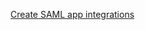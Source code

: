 [Create SAML app integrations](https://help.okta.com/okta_help.htm?id=ext_Apps_App_Integration_Wizard-saml)